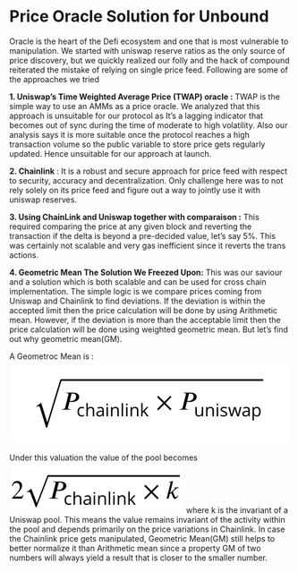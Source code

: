 # Price Oracle Solution for Unbound

Oracle is the heart of the Defi ecosystem and one that is most vulnerable to manipulation. We started with uniswap reserve ratios as the only source of price discovery, but we quickly realized our folly and the hack of compound reiterated the mistake of relying on single price feed. Following are some of the approaches we tried&#x20;

&#x20;**1. Uniswap’s Time Weighted Average Price (TWAP) oracle :** TWAP is the simple way to use an  AMMs as a price oracle. We analyzed that this approach is unsuitable for our protocol as It’s a  lagging indicator that becomes out of sync during the time of moderate to high volatility. Also  our analysis says it is more suitable once the protocol reaches a high transaction volume so  the public variable to store price gets regularly updated. Hence unsuitable for our approach  at launch.&#x20;

&#x20;**2. Chainlink** : It is a robust and secure approach for price feed with respect to security, accuracy  and decentralization. Only challenge here was to not rely solely on its price feed and figure  out a way to jointly use it with uniswap reserves.&#x20;

&#x20;**3. Using ChainLink and Uniswap together with comparaison :** This required comparing the price  at any given block and reverting the transaction if the delta is beyond a pre-decided value,  let’s say 5%. This was certainly not scalable and very gas inefficient since it reverts the trans  actions.&#x20;

&#x20;**4. Geometric Mean The Solution We Freezed Upon:** This was our saviour and a solution which  is both scalable and can be used for cross chain implementation. The simple logic is we compare prices coming from Uniswap and Chainlink to find deviations. If the deviation is within the accepted limit then the price calculation will be done by using Arithmetic mean. However, if the deviation is more than the acceptable limit then the price calculation will be  done using weighted geometric mean. But let’s find out why geometric mean(GM).&#x20;

A Geometroc Mean  is  : <img src=".gitbook/assets/mean.png" alt="" data-size="original">&#x20;

Under this valuation the value of the pool becomes  <img src=".gitbook/assets/chain.png" alt="" data-size="line"> where k is the invariant of a Uniswap pool. This means the value remains invariant of the activity within the pool and depends primarily on the price variations in Chainlink. In case the Chainlink price gets manipulated, Geometric Mean(GM) still helps to better normalize it than Arithmetic mean since a property GM of two numbers will always yield a result that is closer to the smaller number.
